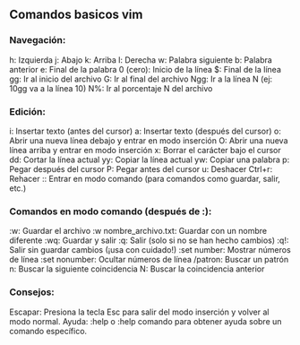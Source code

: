 ## Comandos basicos vim
### Navegación:

h: Izquierda
j: Abajo
k: Arriba
l: Derecha
w: Palabra siguiente
b: Palabra anterior
e: Final de la palabra
0 (cero): Inicio de la línea
$: Final de la línea
gg: Ir al inicio del archivo
G: Ir al final del archivo
Ngg: Ir a la línea N (ej: 10gg va a la línea 10)
N%: Ir al porcentaje N del archivo

### Edición:

i: Insertar texto (antes del cursor)
a: Insertar texto (después del cursor)
o: Abrir una nueva línea debajo y entrar en modo inserción
O: Abrir una nueva línea arriba y entrar en modo inserción
x: Borrar el carácter bajo el cursor
dd: Cortar la línea actual
yy: Copiar la línea actual
yw: Copiar una palabra
p: Pegar después del cursor
P: Pegar antes del cursor
u: Deshacer
Ctrl+r: Rehacer
:: Entrar en modo comando (para comandos como guardar, salir, etc.)

### Comandos en modo comando (después de :):

:w: Guardar el archivo
:w nombre_archivo.txt: Guardar con un nombre diferente
:wq: Guardar y salir
:q: Salir (solo si no se han hecho cambios)
:q!: Salir sin guardar cambios (¡usa con cuidado!)
:set number: Mostrar números de línea
:set nonumber: Ocultar números de línea
/patron: Buscar un patrón
n: Buscar la siguiente coincidencia
N: Buscar la coincidencia anterior

### Consejos:

Escapar: Presiona la tecla Esc para salir del modo inserción y volver al modo normal.
Ayuda: :help o :help comando para obtener ayuda sobre un comando específico.